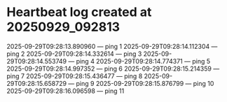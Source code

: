 # Heartbeat log created at 20250929_092813
2025-09-29T09:28:13.890960 — ping 1
2025-09-29T09:28:14.112304 — ping 2
2025-09-29T09:28:14.332614 — ping 3
2025-09-29T09:28:14.553749 — ping 4
2025-09-29T09:28:14.774371 — ping 5
2025-09-29T09:28:14.997352 — ping 6
2025-09-29T09:28:15.214359 — ping 7
2025-09-29T09:28:15.436477 — ping 8
2025-09-29T09:28:15.658729 — ping 9
2025-09-29T09:28:15.876799 — ping 10
2025-09-29T09:28:16.096598 — ping 11
